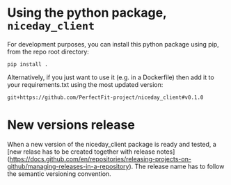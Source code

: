 # Using the python package, `niceday_client`
For development purposes, you can install this python package using pip, from the repo root directory:
```
pip install .
```

Alternatively, if you just want to use it (e.g. in a Dockerfile) then add it to your requirements.txt using the most updated version:
```
git+https://github.com/PerfectFit-project/niceday_client#v0.1.0
```

# New versions release
When a new version of the niceday_client package is ready and tested, a [new relase has to be created together with release notes] (https://docs.github.com/en/repositories/releasing-projects-on-github/managing-releases-in-a-repository). The release name has to follow the semantic versioning convention.
